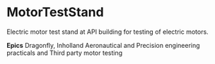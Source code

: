 # MotorTestStand
Electric motor test stand at API building for testing of electric motors.

**Epics**
Dragonfly, 
Inholland Aeronautical and Precision engineering practicals and 
Third party motor testing
